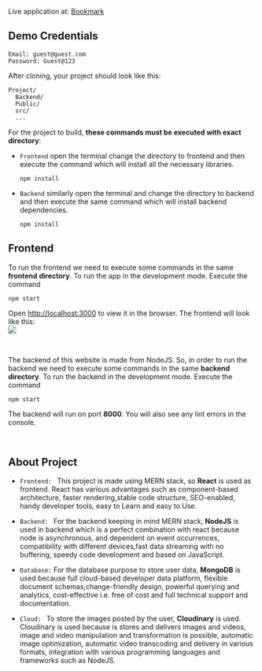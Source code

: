 Live application at: [Bookmark](https://bookmark-frontend-three.vercel.app)

## Demo Credentials
```
Email: guest@guest.com
Password: Guest@123
```

After cloning, your project should look like this:

```
Project/
  Backend/
  Public/
  src/
  ...
```

For the project to build, **these commands must be executed with exact directory**:

- `Frontend` open the terminal change the directory to frontend and then execute the command which will install all the necessary libraries.
  ```
  npm install
  ```
- `Backend` similarly open the terminal and change the directory to backend and then execute the same command which will install backend dependencies.
  ```
  npm install
  ```

## Frontend

To run the frontend we need to execute some commands in the same **frontend directory**.
To run the app in the development mode. Execute the command

```
npm start
```

Open [http://localhost:3000](http://localhost:3000) to view it in the browser. The frontend will look like this:
<br>
<img src="https://github.com/TheDev05/Bookmark/assets/73834703/8ffe8e99-ca9e-4543-98be-6a9f4c853276" >

<br>

The backend of this website is made from NodeJS. So, in order to run the backend we need to execute some commands in the same **backend directory**.
To run the backend in the development mode. Execute the command

```
npm start
```

The backend will run on port **8000**. You will also see any lint errors in the console.

<br>

## About Project

* `Frontend: ` This project is made using MERN stack, so **React** is used as frontend. React has various advantages such as component-based architecture, faster rendering,stable code structure, SEO-enabled, handy developer tools, easy to Learn and easy to Use.

* `Backend: ` For the backend keeping in mind MERN stack, **NodeJS** is used in backend which is a perfect combination with react because node is asynchronous, and dependent on event occurrences, compatibility with different devices,fast data streaming with no buffering, speedy code development and based on JavaScript.

* `Database:` For the database purpose to store user data, **MongoDB** is used because full cloud-based developer data platform, flexible document schemas,change-friendly design, powerful querying and analytics, cost-effective i.e. free of cost and full technical support and documentation.

* `Cloud: ` To store the images posted by the user, **Cloudinary** is used. Cloudinary is used because is stores and delivers images and videos, image and video manipulation and transformation is possible, automatic image optimization, automatic video transcoding and delivery in various formats, integration with various programming languages and frameworks such as NodeJS.

<br>


